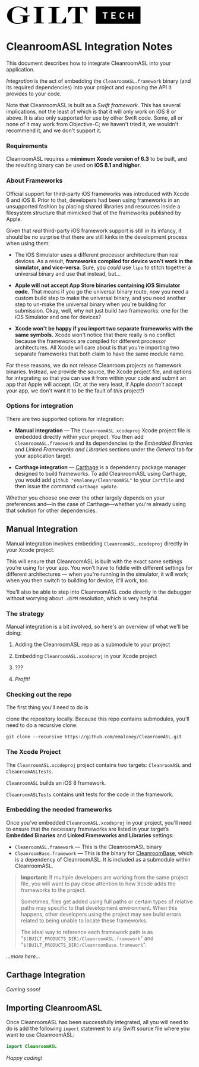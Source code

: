 ![Gilt Tech logo](https://raw.githubusercontent.com/gilt/Cleanroom/master/Assets/gilt-tech-logo.png)

# CleanroomASL Integration Notes

This document describes how to integrate CleanroomASL into your application.

*Integration* is the act of embedding the `CleanroomASL.framework` binary (and its required dependencies) into your project and exposing the API it provides to your code.

Note that CleanroomASL is built as a *Swift framework*. This has several implications, not the least of which is that it will only work on iOS 8 or above. It is also only supported for use by other Swift code. Some, all or none of it may work from Objective-C; we haven't tried it, we wouldn't recommend it, and we don't support it.

### Requirements

CleanroomASL requires a **mimimum Xcode version of 6.3** to be built, and the resulting binary can be used on **iOS 8.1 and higher**.

### About Frameworks

Official support for third-party iOS frameworks was introduced with Xcode 6 and iOS 8. Prior to that, developers had been using frameworks in an unsupported fashion by placing shared libraries and resources inside a filesystem structure that mimicked that of the frameworks published by Apple.

Given that *real* third-party iOS framework support is still in its infancy, it should be no surprise that there are still kinks in the development process when using them:

- The iOS Simulator uses a different processor architecture than real devices. As a result, **frameworks compiled for device won't work in the simulator, and vice-versa**. Sure, you *could* use `lipo` to stitch together a universal binary and use that instead, but...

- **Apple will not accept App Store binaries containing iOS Simulator code.** That means if you go the universal binary route, now you need a custom build step to make the universal binary, and you need another step to un-make the universal binary when you're building for submission. Okay, well, why not just build *two* frameworks: one for the iOS Simulator and one for devices?

- **Xcode won't be happy if you import two separate frameworks with the same symbols.** Xcode won't notice that there really is no conflict because the frameworks are compiled for different processor architectures. All Xcode will care about is that you're importing two separate frameworks that both claim to have the same module name.

For these reasons, we do not release Cleanroom projects as framework binaries. Instead, we provide the source, the Xcode project file, and options for integrating so that you can use it from within your code and submit an app that Apple will accept. (Or, at the very least, if Apple *doesn't* accept your app, we don't want it to be the fault of *this* project!)

### Options for integration

There are two supported options for integration:

- **Manual integration** — The `CleanroomASL.xcodeproj` Xcode project file is embedded directly within your project. You then add `CleanroomASL.framework` and its dependencies to the *Embedded Binaries* and *Linked Frameworks and Libraries* sections under the *General* tab for your application target.

- **Carthage integration** — [Carthage](https://github.com/Carthage/Carthage) is a dependency package manager designed to build frameworks. To add CleanroomASL using Carthage, you would add `github "emaloney/CleanroomASL"` to your `Cartfile` and then issue the command `carthage update`.

Whether you choose one over the other largely depends on your preferences and—in the case of Carthage—whether you're already using that solution for other dependencies.

## Manual Integration

Manual integration involves embedding `CleanroomASL.xcodeproj` directly in your Xcode project.

This will ensure that CleanroomASL is built with the exact same settings you’re using for your app. You won’t have to fiddle with different settings for different architectures — when you're running in the simulator, it will work; when you then switch to building for device, it'll work, too.

You’ll also be able to step into CleanroomASL code directly in the debugger without worrying about `.dSYM` resolution, which is very helpful.

### The strategy

Manual integration is a bit involved, so here's an overview of what we'll be doing:

1. Adding the CleanroomASL repo as a submodule to your project

2. Embedding `CleanroomASL.xcodeproj` in your Xcode project

3. ???

4. *Profit!*

### Checking out the repo

The first thing you'll need to do is 


clone the repository locally. Because this repo contains submodules, you'll need to do a recursive clone:

```
git clone --recursive https://github.com/emaloney/CleanroomASL.git
```

### The Xcode Project

The `CleanroomASL.xcodeproj` project contains two targets: `CleanroomASL` and `CleanroomASLTests`.

`CleanroomASL` builds an iOS 8 framework.

`CleanroomASLTests` contains unit tests for the code in the framework.

### Embedding the needed frameworks

Once you’ve embedded `CleanroomASL.xcodeproj` in your project, you'll need to ensure that the necessary frameworks are listed in your target’s **Embedded Binaries** and **Linked Frameworks and Libraries** settings:

- `CleanroomASL.framework` — This is the CleanroomASL binary
- `CleanroomBase.framework` — This is the binary for [CleanroomBase](https://github.com/emaloney/CleanroomBase), which is a dependency of CleanroomASL. It is included as a submodule within CleanroomASL.

> **Important:** If multiple developers are working from the same project file, you will want to pay close attention to how Xcode adds the frameworks to the project.
>
> Sometimes, files get added using full paths or certain types of relative paths may specific to that development environment. When this happens, other developers using the project may see build errors related to being unable to locate these frameworks.
>
> The ideal way to reference each framework path is as "`$(BUILT_PRODUCTS_DIR)/CleanroomASL.framework`" and "`$(BUILT_PRODUCTS_DIR)/CleanroomBase.framework`".

*...more here...*



## Carthage Integration

*Coming soon!*

## Importing CleanroomASL

Once CleanroomASL has been successfully integrated, all you will need to do is add the following `import` statement to any Swift source file where you want to use CleanroomASL:

```swift
import CleanroomASL
```

*Happy coding!*
